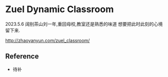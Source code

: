 # Zuel Dynamic Classroom

2023.5.6 阔别茶山刘一年,重回母校,教室还是熟悉的味道
想要把此时此刻的心境留下来.

http://zhaoyanyun.com/zuel_classroom/

## Reference
* 待补
